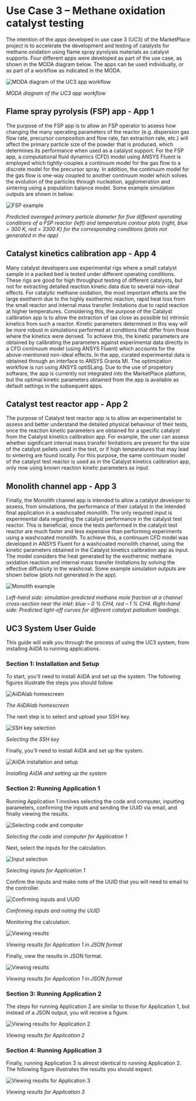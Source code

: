 # Use Case 3 – Methane oxidation catalyst testing

The intention of the apps developed in use case 3 (UC3) of the MarketPlace project is to accelerate the development and testing of catalysts for methane oxidation using flame spray pyrolysis materials as catalyst supports. Four different apps were developed as part of the use case, as shown in the MODA diagram below. The apps can be used individually, or as part of a workflow as indicated in the MODA.

![MODA diagram of the UC3 app workflow](../_static/img/ucs/uc3/MODA.png)

_MODA diagram of the UC3 app workflow_

## Flame spray pyrolysis (FSP) app - App 1

The purpose of the FSP app is to allow an FSP operator to assess how changing the many operating parameters of the reactor (e.g. dispersion gas flow rate, precursor composition and flow rate, fan extraction rate, etc.) will affect the primary particle size of the powder that is produced, which determines its performance when used as a catalyst support. For the FSP app, a computational fluid dynamics (CFD) model using ANSYS Fluent is employed which tightly-couples a continuum model for the gas flow to a discrete model for the precursor spray. In addition, the continuum model for the gas flow is one-way coupled to another continuum model which solves the evolution of the particles through nucleation, agglomeration and sintering using a population balance model. Some example simulation outputs are shown in below.

![FSP example](../_static/img/ucs/uc3/FSP_example.png)

_Predicted averaged primary particle diameter for five different operating conditions of a FSP reactor (left) and temperature contour plots (right, blue = 300 K, red = 3300 K) for the corresponding conditions (plots not generated in the app)_

## Catalyst kinetics calibration app - App 4

Many catalyst developers use experimental rigs where a small catalyst sample in a packed bed is tested under different operating conditions. These rigs are good for high throughput testing of different catalysts, but not for extracting detailed reaction kinetic data due to several non-ideal effects. For catalytic methane oxidation, the most important effects are the large exotherm due to the highly exothermic reaction, rapid heat loss from the small reactor and internal mass transfer limitations due to rapid reaction at higher temperatures. Considering this, the purpose of the Catalyst calibration app is to allow the extraction of (as close as possible to) intrinsic kinetics from such a reactor. Kinetic parameters determined in this way will be more robust in simulations performed at conditions that differ from those where the kinetics were derived. To achieve this, the kinetic parameters are obtained by calibrating the parameters against experimental data directly in a CFD continuum model (using ANSYS Fluent) which accounts for the above-mentioned non-ideal effects. In the app, curated experimental data is obtained through an interface to ANSYS Granta MI. The optimization workflow is run using ANSYS optiSLang. Due to the use of propietory software, the app is currently not integrated into the MarketPlace platform, but the optimal kinetic parameters obtained from the app is available as default settings in the subsequent apps.

## Catalyst test reactor app - App 2

The purpose of Catalyst test reactor app is to allow an experimentalist to assess and better understand the detailed physical behaviour of their tests, once the reaction kinetic parameters are obtained for a specific catalyst from the Catalyst kinetics calibration app. For example, the user can assess whether significant internal mass transfer limitations are present for the size of the catalyst pellets used in the test, or if high temperatures that may lead to sintering are found locally. For this purpose, the same continuum model of the catalyst test reactor is used as in the Catalyst kinetics calibration app, only now using known reaction kinetic parameters as input.

## Monolith channel app - App 3

Finally, the Monolith channel app is intended to allow a catalyst developer to assess, from simulations, the performance of their catalyst in the intended final application in a washcoated monolith. The only required input is experimental data regarding the catalyst performance in the catalyst test reactor. This is beneficial, since the tests performed in the catalyst test reactor are much faster and less expensive than performing experiments using a washcoated monolith. To achieve this, a continuum CFD model was developed in ANSYS Fluent for a washcoated monolith channel, using the kinetic parameters obtained in the Catalyst kinetics calibration app as input. The model considers the heat generated by the exothermic methane oxidation reaction and internal mass transfer limitations by solving the effective diffusivity in the washcoat. Some example simulation outputs are shown below (plots not generated in the app).

![Monolith example](../_static/img/ucs/uc3/Monolith_example.png)

_Left-hand side: simulation-predicted methane mole fraction at a channel cross-section near the inlet: blue – 0 % CH4, red – 1 % CH4. Right-hand side: Predicted light-off curves for different catalyst palladium loadings._

## UC3 System User Guide

This guide will walk you through the process of using the UC3 system, from installing AiiDA to running applications.

### Section 1: Installation and Setup

To start, you'll need to install AiiDA and set up the system. The following figures illustrate the steps you should follow.

![AiiDAlab homescreen](../_static/img/ucs/uc3/homescreen.png)

_The AiiDAlab homescreen_

The next step is to select and upload your SSH key.

![SSH key selection](../_static/img/ucs/uc3/Install_pt1.png)

_Selecting the SSH key_

Finally, you'll need to install AiiDA and set up the system.

![AiiDA installation and setup](../_static/img/ucs/uc3/Install_pt2.png)

_Installing AiiDA and setting up the system_

### Section 2: Running Application 1

Running Application 1 involves selecting the code and computer, inputting parameters, confirming the inputs and sending the UUID via email, and finally viewing the results.

![Selecting code and computer](../_static/img/ucs/uc3/Ap1_pt1.png)

_Selecting the code and computer for Application 1_

Next, select the inputs for the calculation.

![Input selection](../_static/img/ucs/uc3/Ap1_pt2.png)

_Selecting inputs for Application 1_

Confirm the inputs and make note of the UUID that you will need to email to the controller.

![Confirming inputs and UUID](../_static/img/ucs/uc3/Ap1_pt3.png)

_Confirming inputs and noting the UUID_

Monitoring the calculation.

![Viewing results](../_static/img/ucs/uc3/Ap1_pt4.png)

_Viewing results for Application 1 in JSON format_

Finally, view the results in JSON format.

![Viewing results](../_static/img/ucs/uc3/Ap1_pt5.png)

_Viewing results for Application 1 in JSON format_

### Section 3: Running Application 2

The steps for running Application 2 are similar to those for Application 1, but instead of a JSON output, you will receive a figure.

![Viewing results for Application 2](../_static/img/ucs/uc3/Ap2_pt5.png)

_Viewing results for Application 2_

### Section 4: Running Application 3

Finally, running Application 3 is almost identical to running Application 2. The following figure illustrates the results you should expect.

![Viewing results for Application 3](../_static/img/ucs/uc3/Ap3_pt5.png)

_Viewing results for Application 3_

